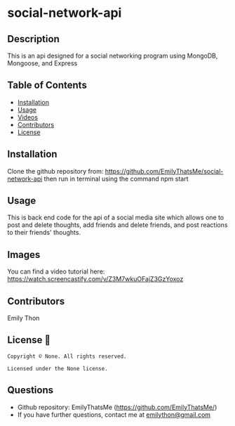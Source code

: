 # social-network-api

## Description

This is an api designed for a social networking program using MongoDB, Mongoose, and Express

## Table of Contents

- [Installation](#Installation)
- [Usage](#Usage)
- [Videos](#videos)
- [Contributors](#Contributors)
- [License](#License)

## Installation

Clone the github repository from: https://github.com/EmilyThatsMe/social-network-api then run in terminal using the command npm start

## Usage

This is back end code for the api of a social media site which allows one to post and delete thoughts, add friends and delete friends, and post reactions to their friends' thoughts.

## Images

You can find a video tutorial here: https://watch.screencastify.com/v/Z3M7wkuOFajZ3GzYoxoz

## Contributors

Emily Thon

## License 📛

    Copyright © None. All rights reserved.

    Licensed under the None license.

## Questions

- Github repository: EmilyThatsMe (https://github.com/EmilyThatsMe/)
- If you have further questions, contact me at emilython@gmail.com
